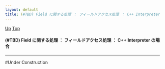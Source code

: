 ```yaml
---
layout: default
title: (#TBD) Field に関する処理 ： フィールドアクセス処理 ： C++ Interpreter の場合
---
```

[Up](noEVXMRz5w.html) [Top](../index.html)

#### (#TBD) Field に関する処理 ： フィールドアクセス処理 ： C++ Interpreter の場合

--- 
#Under Construction






